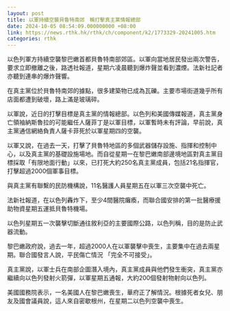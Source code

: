 ```yaml
---
layout: post
title: 以軍持續空襲貝魯特南郊　稱打擊真主黨情報總部
date: 2024-10-05 08:54:09.000000000 +08:00
link: https://news.rthk.hk/rthk/ch/component/k2/1773329-20241005.htm
categories: rthk
---
```


以色列軍方持續空襲黎巴嫩首都貝魯特南部郊區。以軍向當地居民發出兩次警告，要求立即撤離之後，路透社報道，星期六凌晨聽到爆炸聲並看到濃煙。法新社記者亦聽到連串的爆炸聲響。

在真主黨位於貝魯特南郊的據點，很多建築物已成為瓦礫。主要市場街道幾乎所有店面都遭到破壞，路上滿是玻璃碎。

以軍說，近日的打擊目標是真主黨的情報總部。以色列和美國傳媒報道，真主黨身亡領袖納斯魯拉的可能繼任人薩菲丁是以軍目標，以軍暫時未有評論，早前說，真主黨通信網絡負責人薩卡菲死於以軍星期四的空襲。

以軍又說，在過去一天，打擊了貝魯特地區的多個武器儲存設施、指揮和控制中心，以及真主黨的基礎設施場地。而自從星期一在黎巴嫩南部邊境地區對真主黨目標採取「有限地面行動」以來，已打死大約250名真主黨成員，包括21名指揮官，打擊超過2000個軍事目標。

與真主黨有聯繫的民防機構說，11名醫護人員星期五在以軍三次空襲中死亡。

法新社報道，在以色列轟炸下，至少4間醫院癱瘓，而聯合國安排的第一批醫療援助物資星期五運抵貝魯特機場。

以色列星期五一次襲擊切斷通往敘利亞的主要國際公路，以色列稱，目的是防止武器流動。

黎巴嫩政府說，過去一年，超過2000人在以軍襲擊中喪生，主要集中在過去兩星期。聯合國發言人說，平民傷亡情況 「完全不可接受」。

真主黨說，以軍士兵在南部企圖潛入境內，真主黨成員與他們發生衝突，真主黨亦繼續向以色列發射火箭彈，以軍星期五通報，大約200個發射物射向以色列。

美國國務院表示，一名美國人在黎巴嫩喪生，華府正了解情況。根據死者女兒、朋友及國會議員說，這人來自密歇根州，在星期二以色列空襲中喪生。
